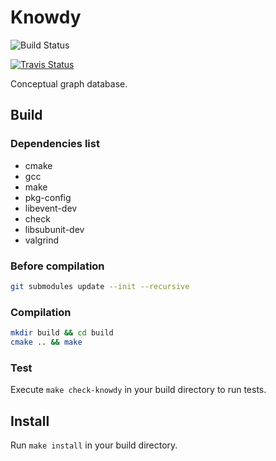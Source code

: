 # Knowdy

![Build Status](https://github.com/globbie/knowdy/workflows/.github/workflows/ccpp.yml/badge.svg)

[![Travis Status](https://travis-ci.org/globbie/knowdy.svg?branch=master)](https://travis-ci.org/globbie/knowdy)


Conceptual graph database.

## Build

### Dependencies list

* cmake
* gcc
* make
* pkg-config
* libevent-dev
* check
* libsubunit-dev
* valgrind

### Before compilation

```bash
git submodules update --init --recursive
```

### Compilation

```bash
mkdir build && cd build
cmake .. && make
```

### Test

Execute `make check-knowdy` in your build directory to run tests.

## Install

Run `make install` in your build directory.

